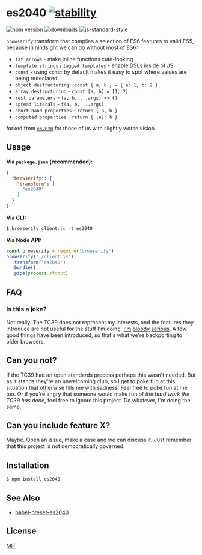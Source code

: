 # es2040 [![stability][0]][1]
[![npm version][2]][3] [![downloads][8]][9] [![js-standard-style][10]][11]

`browserify` transform that compiles a selection of ES6 features to valid ES5,
because in hindsight we can do without most of ES6:
- `fat arrows` - make inline functions cute-looking
- `template strings` / `tagged templates` - enable DSLs inside of JS
- `const` - using `const` by default makes it easy to spot where values are
  being redeclared
- `object destructuring` - `const { a, b } = { a: 1, b: 2 }`
- `array destructuring` - `const [a, b] = [1, 2]`
- `rest parameters` - `(a, b, ...args) => {}`
- `spread literals` - `f(a, b, ...args)`
- `short-hand properties` - `return { a, b }`
- `computed properties` - `return { [a]: b }`

forked from [`es2020`](https://github.com/yoshuawuyts/es2020) for those of us with slightly worse vision.

## Usage
__Via `package.json` (recommended):__
```json
{
  "browserify": {
    "transform": [
      "es2040"
    ]
  }
}
```

__Via CLI:__
```js
$ browserify client.js -t es2040
```

__Via Node API:__
```js
const browserify = require('browserify')
browserify('./client.js')
  .transform('es2040')
  .bundle()
  .pipe(process.stdout)
```

## FAQ
### Is this a joke?
Not really. The TC39 does not represent my interests, and the features they
introduce are not useful for the stuff I'm doing.
[I'm](https://github.com/whatwg/streams)
[bloody](https://docs.google.com/presentation/d/1H3E2ToJ8VHgZS8eS6bRv-vg5OksObj5wv6gyzJJwOK0/edit)
[serious](https://github.com/whatwg/loader). A few good things have been
introduced, so that's what we're backporting to older browsers.

## Can you not?
If the TC39 had an open standards process perhaps this wasn't needed. But as it
stands they're an unwelcoming club, so I get to poke fun at this situation that
otherwise fills me with sadness. Feel free to poke fun at me too. Or if you're
angry that someone would make fun of _the hard work the TC39 has done_, feel
free to ignore this project. Do whatever, I'm doing the same.

## Can you include feature X?
Maybe. Open an issue, make a case and we can discuss it. Just remember that this
project is not democratically governed.

## Installation
```sh
$ npm install es2040
```

## See Also
- [babel-preset-es2040](https://github.com/ahdinosaur/babel-preset-es2040)

## License
[MIT](https://tldrlegal.com/license/mit-license)

[0]: https://img.shields.io/badge/stability-experimental-orange.svg?style=flat-square
[1]: https://nodejs.org/api/documentation.html#documentation_stability_index
[2]: https://img.shields.io/npm/v/es2040.svg?style=flat-square
[3]: https://npmjs.org/package/es2040
[4]: https://img.shields.io/travis/ahdinosaur/es2040/master.svg?style=flat-square
[5]: https://travis-ci.org/ahdinosaur/es2040
[6]: https://img.shields.io/codecov/c/github/ahdinosaur/es2040/master.svg?style=flat-square
[7]: https://codecov.io/github/ahdinosaur/es2040
[8]: http://img.shields.io/npm/dm/es2040.svg?style=flat-square
[9]: https://npmjs.org/package/es2040
[10]: https://img.shields.io/badge/code%20style-standard-brightgreen.svg?style=flat-square
[11]: https://github.com/feross/standard

